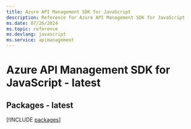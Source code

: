 ```yaml
---
title: Azure API Management SDK for JavaScript
description: Reference for Azure API Management SDK for JavaScript
ms.date: 07/26/2024
ms.topic: reference
ms.devlang: javascript
ms.service: apimanagement
---
```

# Azure API Management SDK for JavaScript - latest
## Packages - latest
[!INCLUDE [packages](api-management-index.md)]